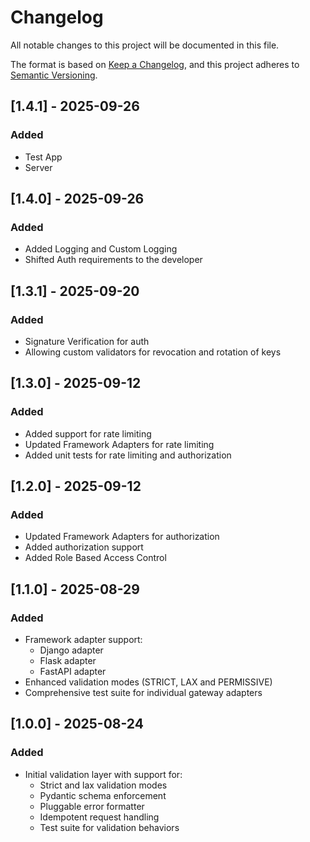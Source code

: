 # Changelog
All notable changes to this project will be documented in this file.

The format is based on [Keep a Changelog](https://keepachangelog.com/en/1.0.0/),
and this project adheres to [Semantic Versioning](https://semver.org/).

## [1.4.1] - 2025-09-26
### Added
- Test App
- Server
## [1.4.0] - 2025-09-26
### Added
- Added Logging and Custom Logging
- Shifted Auth requirements to the developer

## [1.3.1] - 2025-09-20
### Added
- Signature Verification for auth
- Allowing custom validators  for revocation and rotation of keys

## [1.3.0] - 2025-09-12
### Added
- Added support for rate limiting
- Updated Framework Adapters for rate limiting
- Added unit tests for rate limiting and authorization

## [1.2.0] - 2025-09-12
### Added
- Updated Framework Adapters for authorization
- Added authorization support
- Added Role Based Access Control

## [1.1.0] - 2025-08-29
### Added
- Framework adapter support:
  - Django adapter
  - Flask adapter  
  - FastAPI adapter
- Enhanced validation modes (STRICT, LAX and PERMISSIVE)
- Comprehensive test suite for individual gateway adapters

## [1.0.0] - 2025-08-24
### Added
- Initial validation layer with support for:
  - Strict and lax validation modes
  - Pydantic schema enforcement
  - Pluggable error formatter
  - Idempotent request handling
  - Test suite for validation behaviors